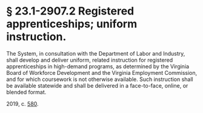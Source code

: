 # § 23.1-2907.2 Registered apprenticeships; uniform instruction.

<p>The System, in consultation with the Department of Labor and Industry, shall develop and deliver uniform, related instruction for registered apprenticeships in high-demand programs, as determined by the Virginia Board of Workforce Development and the Virginia Employment Commission, and for which coursework is not otherwise available. Such instruction shall be available statewide and shall be delivered in a face-to-face, online, or blended format.</p><p>2019, c. <a href='http://lis.virginia.gov/cgi-bin/legp604.exe?191+ful+CHAP0580'>580</a>.</p>